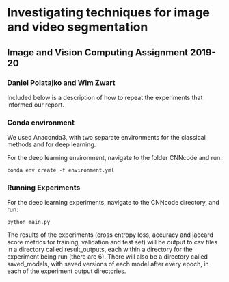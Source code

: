 # Investigating techniques for image and video segmentation

## Image and Vision Computing Assignment 2019-20

### Daniel Polatajko and Wim Zwart

Included below is a description of how to repeat the experiments that informed our report.

### Conda environment

We used Anaconda3, with two separate environments for the classical methods and for deep learning.

For the deep learning environment, navigate to the folder CNNcode and run:

`conda env create -f environment.yml`


### Running Experiments








For the deep learning experiments, navigate to the CNNcode directory, and run:

`python main.py`

The results of the experiments (cross entropy loss, accuracy and jaccard score metrics for training, validation and test set) will be output to csv files in a directory called result_outputs, each within a directory for the experiment being run (there are 6). There will also be a directory called saved_models, with saved versions of each model after every epoch, in each of the experiment output directories.
